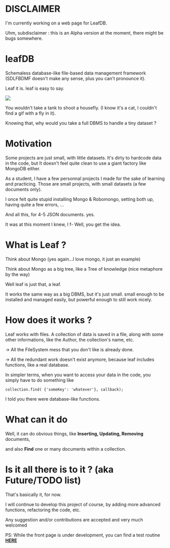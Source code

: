 # DISCLAIMER

I'm currently working on a web page for LeafDB.

Uhm, subdisclaimer : this is an Alpha version at the moment, there might be bugs somewhere.

# leafDB

Schemaless database-like file-based data management framework (SDLFBDMF doesn't make any sense, plus you can't pronounce it).

Leaf it is. leaf is easy to say.

![](https://media.giphy.com/media/JIS3HjZexQJsk/giphy.gif)

You wouldn't take a tank to shoot a housefly. (I know it's a cat, I couldn't find a gif with a fly in it).


Knowing that, why would you take a full DBMS to handle a tiny dataset ?

# Motivation

Some projects are just small, with little datasets. It's dirty to hardcode data in the code, but It doesn't feel quite clean to use a giant factory like MongoDB either.


As a student, I have a few personnal projects I made for the sake of learning and practicing. Those are small projects, with small datasets (a few documents only). 

I once felt quite stupid installing Mongo & Robomongo, setting both up, having quite a few errors, ...

And all this, for 4-5 JSON documents. yes.



It was at this moment I knew, I f-
 Well, you get the idea.


# What is Leaf ?

Think about Mongo (yes again...I love mongo, it just an example)

Think about Mongo as a big tree, like a Tree of knowledge (nice metaphore by the way)



Well leaf is just that, a leaf.


It works the same way as a big DBMS, but it's just small. small enough to be installed and managed easily, but powerful enough to still work nicely.


# How does it works ?


Leaf works with files. A collection of data is saved in a file, along with some other informations, like the Author, the collection's name, etc.


-> All the FileSystem mess that you don't like is already done.

-> All the redundant work doesn't exist anymore, because leaf includes functions, like a real database.


In simpler terms, when you want to access your data in the code, you simply have to do something like

```
collection.find( {'someKey': 'whatever'}, callback);
```

I told you there were database-like functions.

# What can it do


Well, it can do obvious things, like **Inserting, Updating, Removing** documents, 

and also **Find** one or many documents within a collection.


# Is it all there is to it ? (aka Future/TODO list)


That's basically it, for now.


I will continue to develop this project of course, by adding more advanced functions, refactoring the code, etc.

Any suggestion and/or contributions are accepted and very much welcomed


PS: While the front page is under development, you can find a test routine [**HERE**](https://github.com/NicolasThebaud/leafDB_test)
